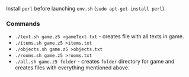 Install `perl` before launching `env.sh` (`sudo apt-get install perl`).

### Commands

* `./text.sh game.z5 >gameText.txt` - creates file with all texts in game.
* `./items.sh game.z5 >items.txt`
* `./objects.sh game.z5 >objects.txt`
* `./rooms.sh game.z5 >rooms.txt`
* `./all.sh game.z5 folder` - creates `folder` directory for game
  and creates files with everything mentioned above.
